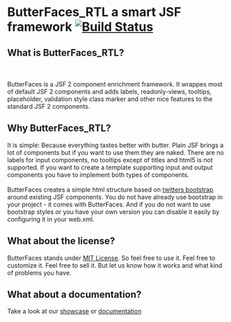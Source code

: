# ButterFaces_RTL a smart JSF framework [![Build Status](https://travis-ci.org/ButterFaces/ButterFaces.svg?branch=master)](https://travis-ci.org/ButterFaces/ButterFaces)

## What is ButterFaces_RTL?


<br/>
<br/>
ButterFaces is a JSF 2 component enrichment framework. It wrappes most of default JSF 2 components and adds labels, readonly-views, tooltips, placeholder, validation style class marker and other nice features to the standard JSF 2 components.

## Why ButterFaces_RTL?
It is simple: Because everything tastes better with butter. Plain JSF brings a lot of components but if you want to use them they are naked. There are no labels for input components, no tooltips except of titles and html5 is not supported. If you want to create a template supporting input and output components you have to implement both types of components.
<br/>
<br/>
ButterFaces creates a simple html structure based on [twitters bootstrap](http://www.http://getbootstrap.com/) around existing JSF components. You do not have already use bootstrap in your project - it comes with ButterFaces. And if you do not want to use bootstrap styles or you have your own version you can disable it easily by configuring it in your web.xml.

## What about the license?
ButterFaces stands under [MIT License](http://opensource.org/licenses/MIT). So feel free to use it. Feel free to customize it. Feel free to sell it. But let us know how it works and what kind of problems you have.

## What about a documentation?
Take a look at our [showcase](http://www.butterfaces.org/) or [documentation](https://butterfaces.gitbooks.io/butterfaces/content/)
